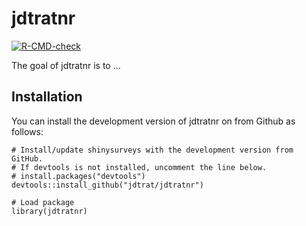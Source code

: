 # jdtratnr

<!-- badges: start -->

[![R-CMD-check](https://github.com/jdtrat/jdtratnr/workflows/R-CMD-check/badge.svg)](https://github.com/jdtrat/jdtratnr/actions)

<!-- badges: end -->

The goal of jdtratnr is to ...

## Installation

You can install the development version of jdtratnr on from Github as follows:

``` {.r}
# Install/update shinysurveys with the development version from GitHub. 
# If devtools is not installed, uncomment the line below.
# install.packages("devtools")
devtools::install_github("jdtrat/jdtratnr")

# Load package
library(jdtratnr)
```

